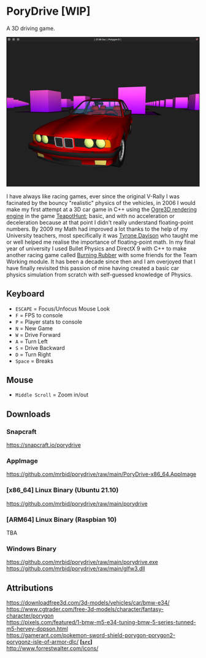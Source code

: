 # PoryDrive [WIP]
A 3D driving game.

![Screenshot of the PoryDrive game](https://raw.githubusercontent.com/mrbid/porydrive/main/screenshot.png)

I have always like racing games, ever since the original V-Rally I was facinated by the bouncy "realistic" physics of the vehicles, in 2006 I would make my first attempt at a 3D car game in C++ using the [Ogre3D rendering engine](https://www.ogre3d.org/) in the game [TeapotHunt](https://github.com/traxpuzzle/Misc-Games/raw/main/TeapotHunt.exe); basic, and with no acceleration or deceleration because at that point I didn't really understand floating-point numbers. By 2009 my Math had improved a lot thanks to the help of my University teachers, most specifically it was [Tyrone Davison](https://research.tees.ac.uk/en/persons/tyrone-davison) who taught me or well helped me realise the importance of floating-point math. In my final year of university I used Bullet Physics and DirectX 9 with C++ to make another racing game called [Burning Rubber](https://github.com/mrbid/DX9-Racing-Game) with some friends for the Team Working module. It has been a decade since then and I am overjoyed that I have finally revisited this passion of mine having created a basic car physics simulation from scratch with self-guessed knowledge of Physics.

## Keyboard
 - `ESCAPE` = Focus/Unfocus Mouse Look
 - `F` = FPS to console
 - `P` = Player stats to console
 - `N` = New Game
 - `W` = Drive Forward
 - `A` = Turn Left
 - `S` = Drive Backward
 - `D` = Turn Right
 - `Space` = Breaks

## Mouse
 - `Middle Scroll` = Zoom in/out

## Downloads

### Snapcraft
https://snapcraft.io/porydrive

### AppImage
https://github.com/mrbid/porydrive/raw/main/PoryDrive-x86_64.AppImage

### [x86_64] Linux Binary (Ubuntu 21.10)
https://github.com/mrbid/porydrive/raw/main/porydrive

### [ARM64] Linux Binary (Raspbian 10)
TBA<br>

### Windows Binary
https://github.com/mrbid/porydrive/raw/main/porydrive.exe<br>
https://github.com/mrbid/porydrive/raw/main/glfw3.dll

## Attributions
https://downloadfree3d.com/3d-models/vehicles/car/bmw-e34/<br>
https://www.cgtrader.com/free-3d-models/character/fantasy-character/porygon<br>
https://pixels.com/featured/1-bmw-m5-e34-tuning-bmw-5-series-tunned-m5-hervey-dopson.html<br>
https://gamerant.com/pokemon-sword-shield-porygon-porygon2-porygonz-isle-of-armor-dlc/ [**[`src`]**](https://www.pokemon.com/uk/pokemon-tcg/pokemon-cards/sm-series/sm10/155/)<br>
http://www.forrestwalter.com/icons/<br>

